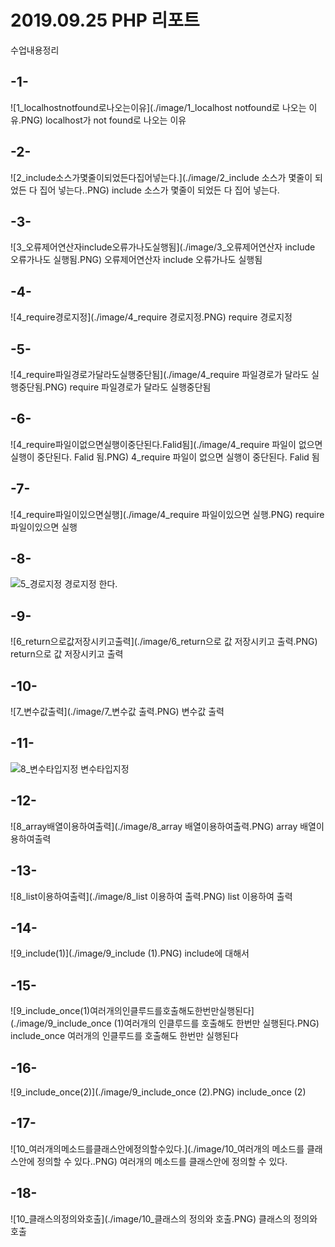 # 2019.09.25 PHP 리포트

수업내용정리

## -1-
![1_localhostnotfound로나오는이유](./image/1_localhost notfound로 나오는 이유.PNG)
localhost가 not found로 나오는 이유

## -2-
![2_include소스가몇줄이되었든다집어넣는다.](./image/2_include 소스가 몇줄이 되었든 다 집어 넣는다..PNG)
include 소스가 몇줄이 되었든 다 집어 넣는다.

## -3-
![3_오류제어연산자include오류가나도실행됨](./image/3_오류제어연산자 include 오류가나도 실행됨.PNG)
오류제어연산자 include 오류가나도 실행됨

## -4-
![4_require경로지정](./image/4_require 경로지정.PNG)
require 경로지정

## -5-
![4_require파일경로가달라도실행중단됨](./image/4_require 파일경로가 달라도 실행중단됨.PNG)
require 파일경로가 달라도 실행중단됨

## -6-
![4_require파일이없으면실행이중단된다.Falid됨](./image/4_require 파일이 없으면 실행이 중단된다. Falid 됨.PNG)
4_require 파일이 없으면 실행이 중단된다. Falid 됨

## -7-
![4_require파일이있으면실행](./image/4_require 파일이있으면 실행.PNG)
require 파일이있으면 실행

## -8-
![5_경로지정](./image/5_경로지정.PNG)
경로지정 한다.

## -9-
![6_return으로값저장시키고출력](./image/6_return으로 값 저장시키고 출력.PNG)
return으로 값 저장시키고 출력

## -10-
![7_변수값출력](./image/7_변수값 출력.PNG)
변수값 출력

## -11-
![8_변수타입지정](./image/8_변수타입지정.PNG)
변수타입지정

## -12-
![8_array배열이용하여출력](./image/8_array 배열이용하여출력.PNG)
array 배열이용하여출력

## -13-
![8_list이용하여출력](./image/8_list 이용하여 출력.PNG)
list 이용하여 출력

## -14-
![9_include(1)](./image/9_include (1).PNG)
include에 대해서

## -15-
![9_include_once(1)여러개의인클루드를호출해도한번만실행된다](./image/9_include_once (1)여러개의 인클루드를 호출해도 한번만 실행된다.PNG)
include_once 여러개의 인클루드를 호출해도 한번만 실행된다

## -16-
![9_include_once(2)](./image/9_include_once (2).PNG)
include_once (2)

## -17-
![10_여러개의메소드를클래스안에정의할수있다.](./image/10_여러개의 메소드를 클래스안에 정의할 수 있다..PNG)
여러개의 메소드를 클래스안에 정의할 수 있다.

## -18-
![10_클래스의정의와호출](./image/10_클래스의 정의와 호출.PNG)
클래스의 정의와 호출